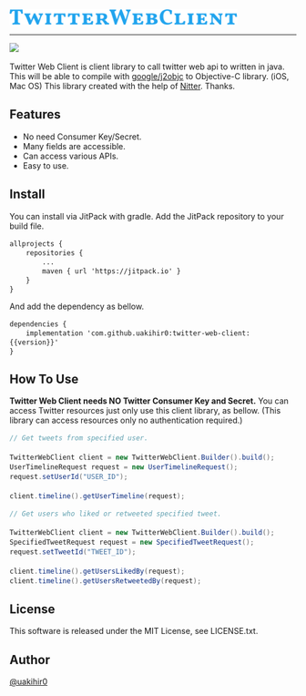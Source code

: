 <img src="./resource/img/twitterwebclient.png" width="400">

---

[![](https://jitpack.io/v/uakihir0/twitter-web-client.svg)](https://jitpack.io/#uakihir0/twitter-web-client)

Twitter Web Client is client library to call twitter web api to written in java. 
This will be able to compile with [google/j2objc] to Objective-C library. (iOS, Mac OS)
This library created with the help of [Nitter](https://github.com/zedeus/nitter). Thanks.

## Features

* No need Consumer Key/Secret.
* Many fields are accessible.
* Can access various APIs.
* Easy to use.

## Install

You can install via JitPack with gradle. Add the JitPack repository to your build file.

```
allprojects {
    repositories {
        ...
	    maven { url 'https://jitpack.io' }
    }
}
```

And add the dependency as bellow.

```
dependencies {
    implementation 'com.github.uakihir0:twitter-web-client:{{version}}'
}
```


## How To Use

**Twitter Web Client needs NO Twitter Consumer Key and Secret.** 
You can access Twitter resources just only use this client library, as bellow.
(This library can access resources only no authentication required.)


```java
// Get tweets from specified user.

TwitterWebClient client = new TwitterWebClient.Builder().build();
UserTimelineRequest request = new UserTimelineRequest();
request.setUserId("USER_ID");

client.timeline().getUserTimeline(request);
```

```java
// Get users who liked or retweeted specified tweet.

TwitterWebClient client = new TwitterWebClient.Builder().build();
SpecifiedTweetRequest request = new SpecifiedTweetRequest();
request.setTweetId("TWEET_ID");

client.timeline().getUsersLikedBy(request);
client.timeline().getUsersRetweetedBy(request);
```

## License
This software is released under the MIT License, see LICENSE.txt.

## Author
[@uakihir0](https://twitter.com/uakihir0)


  [google/j2objc]: https://github.com/google/j2objc